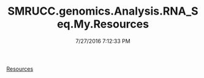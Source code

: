 ﻿---
title: SMRUCC.genomics.Analysis.RNA_Seq.My.Resources
date: 7/27/2016 7:12:33 PM
---

[Resources](T-SMRUCC.genomics.Analysis.RNA_Seq.My.Resources.Resources.html)
